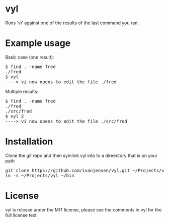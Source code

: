 vyl
===

Runs 'vi' against one of the results of the last command you ran.

Example usage
=============

Basic case (one result):

<pre>
$ find . -name fred
./fred
$ vyl
----> vi now opens to edit the file ./fred
</pre>

Multiple results:

<pre>
$ find . -name fred
./fred
./src/fred
$ vyl 2
----> vi now opens to edit the file ./src/fred
</pre>

Installation
============

Clone the git repo and then symlink vyl into to a direectory that is on your path

<pre>
git clone https://github.com/ivanjensen/vyl.git ~/Projects/vyl
ln -s ~/Projects/vyl ~/bin
</pre>


License
=======

vyl is release under the MIT license, please see the comments in vyl for the
full license text

